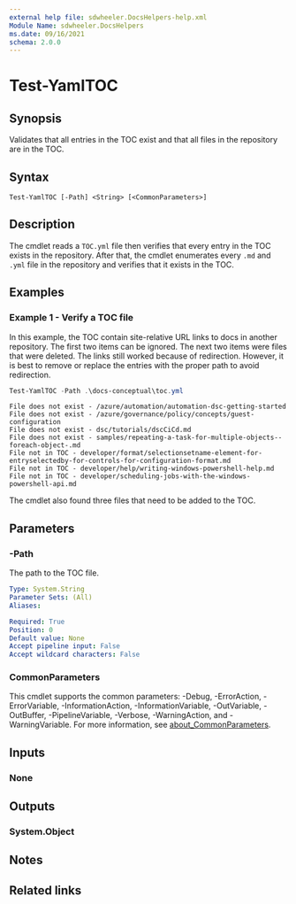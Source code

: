 ```yaml
---
external help file: sdwheeler.DocsHelpers-help.xml
Module Name: sdwheeler.DocsHelpers
ms.date: 09/16/2021
schema: 2.0.0
---
```


# Test-YamlTOC

## Synopsis
Validates that all entries in the TOC exist and that all files in the repository are in the TOC.

## Syntax

```
Test-YamlTOC [-Path] <String> [<CommonParameters>]
```

## Description

The cmdlet reads a `TOC.yml` file then verifies that every entry in the TOC exists in the
repository. After that, the cmdlet enumerates every `.md` and `.yml` file in the repository and
verifies that it exists in the TOC.

## Examples

### Example 1 - Verify a TOC file

In this example, the TOC contain site-relative URL links to docs in another repository. The first
two items can be ignored. The next two items were files that were deleted. The links still worked
because of redirection. However, it is best to remove or replace the entries with the proper path to
avoid redirection.

```powershell
Test-YamlTOC -Path .\docs-conceptual\toc.yml
```

```Output
File does not exist - /azure/automation/automation-dsc-getting-started
File does not exist - /azure/governance/policy/concepts/guest-configuration
File does not exist - dsc/tutorials/dscCiCd.md
File does not exist - samples/repeating-a-task-for-multiple-objects--foreach-object-.md
File not in TOC - developer/format/selectionsetname-element-for-entryselectedby-for-controls-for-configuration-format.md
File not in TOC - developer/help/writing-windows-powershell-help.md
File not in TOC - developer/scheduling-jobs-with-the-windows-powershell-api.md
```

The cmdlet also found three files that need to be added to the TOC.

## Parameters

### -Path

The path to the TOC file.

```yaml
Type: System.String
Parameter Sets: (All)
Aliases:

Required: True
Position: 0
Default value: None
Accept pipeline input: False
Accept wildcard characters: False
```

### CommonParameters

This cmdlet supports the common parameters: -Debug, -ErrorAction, -ErrorVariable,
-InformationAction, -InformationVariable, -OutVariable, -OutBuffer, -PipelineVariable, -Verbose,
-WarningAction, and -WarningVariable. For more information, see
[about_CommonParameters](http://go.microsoft.com/fwlink/?LinkID=113216).

## Inputs

### None

## Outputs

### System.Object

## Notes

## Related links
